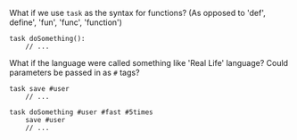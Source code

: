 
What if we use `task` as the syntax for functions? (As opposed to 'def', define', 'fun', 'func', 'function')

    task doSomething():
        // ...

What if the language were called something like 'Real Life' language? Could parameters be passed in as `#` tags?

    task save #user
        // ...
    
    task doSomething #user #fast #5times
        save #user
        // ...

